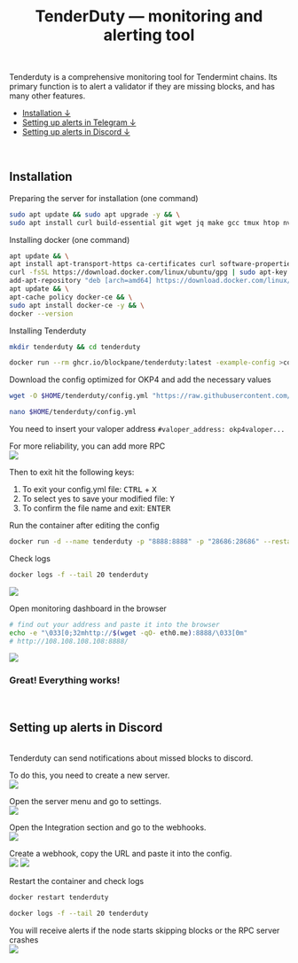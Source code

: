 <!--
<img src='https://thumbs.dreamstime.com/z/%D0%B1%D0%B8%D0%B7%D0%BD%D0%B5%D1%81-%D0%B2%D0%B5%D0%B1-%D0%B8%D0%BD%D1%81%D1%82%D1%80%D1%83%D0%BC%D0%B5%D0%BD%D1%82-%D0%B3%D0%BE%D1%80%D0%B8%D0%B7%D0%BE%D0%BD%D1%82%D0%B0%D0%BB%D1%8C%D0%BD%D1%8B%D0%B9-%D0%B1%D0%B0%D0%BD%D0%BD%D0%B5%D1%80-%D1%81%D0%BE%D0%B2%D1%80%D0%B5%D0%BC%D0%B5%D0%BD%D0%BD%D1%8B%D0%B9-%D0%B4%D0%B8%D0%B7%D0%B0%D0%B9%D0%BD-231884478.jpg'>
-->

<div align="center">
  <h1>TenderDuty — monitoring and alerting tool</h1>
</div>
<br> 

Tenderduty is a comprehensive monitoring tool for Tendermint chains. Its primary function is to alert a validator if they are missing blocks, and has many other features.
<br> 
        
- [Installation ↓](#part1)  
- [Setting up alerts in Telegram ↓](#part2)  
- [Setting up alerts in Discord ↓](#part3)  
<br>   
  
<a name="part1"></a> 
 
## Installation

Preparing the server for installation (one command)
```bash
sudo apt update && sudo apt upgrade -y && \
sudo apt install curl build-essential git wget jq make gcc tmux htop nvme-cli pkg-config libssl-dev libleveldb-dev tar clang bsdmainutils ncdu unzip libleveldb-dev -y
```

Installing docker (one command)
```bash
apt update && \
apt install apt-transport-https ca-certificates curl software-properties-common -y && \
curl -fsSL https://download.docker.com/linux/ubuntu/gpg | sudo apt-key add - && \
add-apt-repository "deb [arch=amd64] https://download.docker.com/linux/ubuntu focal stable" && \
apt update && \
apt-cache policy docker-ce && \
sudo apt install docker-ce -y && \
docker --version
```

Installing Tenderduty
```bash
mkdir tenderduty && cd tenderduty

docker run --rm ghcr.io/blockpane/tenderduty:latest -example-config >config.yml
```

Download the config optimized for OKP4 and add the necessary values
```bash
wget -O $HOME/tenderduty/config.yml "https://raw.githubusercontent.com/cryptobtcbuyer/config.yml"

nano $HOME/tenderduty/config.yml
```

You need to insert your valoper address
```#valoper_address: okp4valoper...```


For more reliability, you can add more RPC  
<img src='https://github.com/cryptobtcbuyer/Testnet_guides/blob/main/OKP4/assets/config_tenderduty.png'>


Then to exit hit the following keys:
 1. To exit your config.yml file: <kbd>CTRL</kbd> + <kbd>X</kbd>
 2. To select yes to save your modified file: <kbd>Y</kbd>
 3. To confirm the file name and exit: <kbd>ENTER</kbd>
 

Run the container after editing the config
```bash
docker run -d --name tenderduty -p "8888:8888" -p "28686:28686" --restart unless-stopped -v $(pwd)/config.yml:/var/lib/tenderduty/config.yml ghcr.io/blockpane/tenderduty:latest
```

Check logs
```bash
docker logs -f --tail 20 tenderduty
```
<img src='https://github.com/cryptobtcbuyer/Testnet_guides/blob/main/OKP4/assets/run_tenderduty2.png'>

Open monitoring dashboard in the browser
```bash
# find out your address and paste it into the browser
echo -e "\033[0;32mhttp://$(wget -qO- eth0.me):8888/\033[0m"
# http://108.108.108.108:8888/
```
<img src='https://github.com/cryptobtcbuyer/Testnet_guides/blob/main/OKP4/assets/dashboard_tenderduty.png'>

### Great! Everything works!


<br> 

<a name="part3"></a> 
 
## Setting up alerts in Discord 
<br> 
Tenderduty can send notifications about missed blocks to discord.  

To do this, you need to create a new server.  
<img src='https://github.com/cryptobtcbuyer/Testnet_guides/blob/main/OKP4/assets/create_discord_tenderduty.png'>

Open the server menu and go to settings.  
<img src='https://github.com/cryptobtcbuyer/Testnet_guides/blob/main/OKP4/assets/settings_discord_tenderduty.png'>

Open the Integration section and go to the webhooks.  
<img src='https://github.com/cryptobtcbuyer/Testnet_guides/blob/main/OKP4/assets/webhooks_discord_tenderduty.png'>

Create a webhook, copy the URL and paste it into the config.  
<img src='https://github.com/cryptobtcbuyer/Testnet_guides/blob/main/OKP4/assets/copy_webhooks_discord_tenderduty.png'>
<img src='https://github.com/cryptobtcbuyer/Testnet_guides/blob/main/OKP4/assets/paste_webhooks_discord_tenderduty.png.png'>

Restart the container and check logs
```bash
docker restart tenderduty

docker logs -f --tail 20 tenderduty
```
You will receive alerts if the node starts skipping blocks or the RPC server crashes  
<img src='https://github.com/cryptobtcbuyer/Testnet_guides/blob/main/OKP4/assets/discord_tenderduty.png'>












